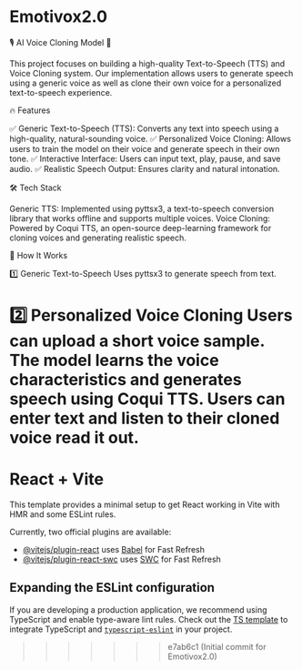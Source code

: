 
# Emotivox2.0

🎙️ AI Voice Cloning Model 🚀

This project focuses on building a high-quality Text-to-Speech (TTS) and Voice Cloning system. Our implementation allows users to generate speech using a generic voice as well as clone their own voice for a personalized text-to-speech experience.

🔥 Features

✅ Generic Text-to-Speech (TTS): Converts any text into speech using a high-quality, natural-sounding voice.
✅ Personalized Voice Cloning: Allows users to train the model on their voice and generate speech in their own tone.
✅ Interactive Interface: Users can input text, play, pause, and save audio.
✅ Realistic Speech Output: Ensures clarity and natural intonation.

🛠️ Tech Stack

Generic TTS: Implemented using pyttsx3, a text-to-speech conversion library that works offline and supports multiple voices.
Voice Cloning: Powered by Coqui TTS, an open-source deep-learning framework for cloning voices and generating realistic speech.

📌 How It Works

1️⃣ Generic Text-to-Speech
Uses pyttsx3 to generate speech from text.

2️⃣ Personalized Voice Cloning
Users can upload a short voice sample.
The model learns the voice characteristics and generates speech using Coqui TTS.
Users can enter text and listen to their cloned voice read it out.
=======
# React + Vite

This template provides a minimal setup to get React working in Vite with HMR and some ESLint rules.

Currently, two official plugins are available:

- [@vitejs/plugin-react](https://github.com/vitejs/vite-plugin-react/blob/main/packages/plugin-react/README.md) uses [Babel](https://babeljs.io/) for Fast Refresh
- [@vitejs/plugin-react-swc](https://github.com/vitejs/vite-plugin-react-swc) uses [SWC](https://swc.rs/) for Fast Refresh

## Expanding the ESLint configuration

If you are developing a production application, we recommend using TypeScript and enable type-aware lint rules. Check out the [TS template](https://github.com/vitejs/vite/tree/main/packages/create-vite/template-react-ts) to integrate TypeScript and [`typescript-eslint`](https://typescript-eslint.io) in your project.
>>>>>>> e7ab6c1 (Initial commit for Emotivox2.0)
